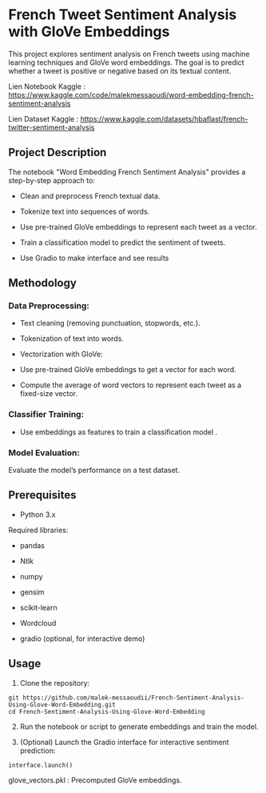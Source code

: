 # French Tweet Sentiment Analysis with GloVe Embeddings

This project explores sentiment analysis on French tweets using machine learning techniques and GloVe word embeddings. The goal is to predict whether a tweet is positive or negative based on its textual content.

Lien Notebook Kaggle : https://www.kaggle.com/code/malekmessaoudi/word-embedding-french-sentiment-analysis

Lien Dataset Kaggle : https://www.kaggle.com/datasets/hbaflast/french-twitter-sentiment-analysis

## Project Description

The notebook "Word Embedding French Sentiment Analysis" provides a step-by-step approach to:

- Clean and preprocess French textual data.

- Tokenize text into sequences of words.

- Use pre-trained GloVe embeddings to represent each tweet as a vector.

- Train a classification model to predict the sentiment of tweets.

- Use Gradio to make interface and see results

## Methodology

### Data Preprocessing:

- Text cleaning (removing punctuation, stopwords, etc.).

- Tokenization of text into words.

- Vectorization with GloVe:

- Use pre-trained GloVe embeddings to get a vector for each word.

- Compute the average of word vectors to represent each tweet as a fixed-size vector.

### Classifier Training:

- Use embeddings as features to train a classification model .

### Model Evaluation:

Evaluate the model’s performance on a test dataset.

## Prerequisites

- Python 3.x

Required libraries:

- pandas
  
- Ntlk

- numpy

- gensim

- scikit-learn

- Wordcloud

- gradio (optional, for interactive demo)

## Usage

1. Clone the repository:
```
git https://github.com/malek-messaoudii/French-Sentiment-Analysis-Using-Glove-Word-Embedding.git
cd French-Sentiment-Analysis-Using-Glove-Word-Embedding
```

2. Run the notebook or script to generate embeddings and train the model.

3. (Optional) Launch the Gradio interface for interactive sentiment prediction:
````
interface.launch()
````
glove_vectors.pkl : Precomputed GloVe embeddings.

